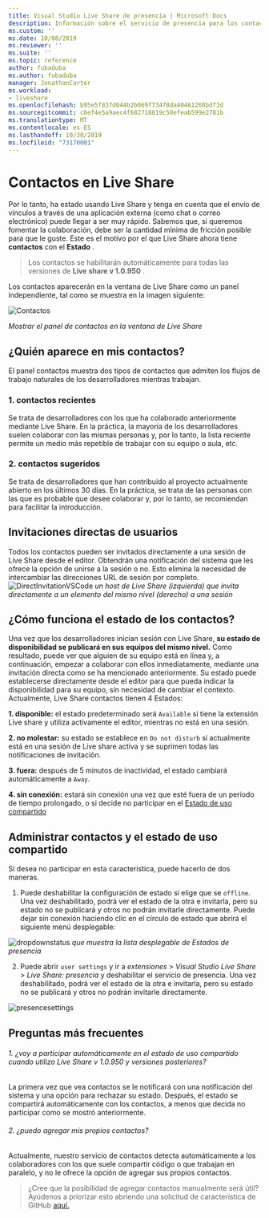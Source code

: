 ```yaml
---
title: Visual Studio Live Share de presencia | Microsoft Docs
description: Información sobre el servicio de presencia para los contactos de Visual Studio Live Share.
ms.custom: ''
ms.date: 10/08/2019
ms.reviewer: ''
ms.suite: ''
ms.topic: reference
author: fubaduba
ms.author: fubaduba
manager: JonathanCarter
ms.workload:
- liveshare
ms.openlocfilehash: b95e5f837d044b2b069f73478da40461268bdf3d
ms.sourcegitcommit: c6ef4e5a9aec4f682718819c58efeab599e2781b
ms.translationtype: MT
ms.contentlocale: es-ES
ms.lasthandoff: 10/30/2019
ms.locfileid: "73170001"
---
```

<!--
Copyright © Microsoft Corporation
All rights reserved.
Creative Commons Attribution 4.0 License (International): https://creativecommons.org/licenses/by/4.0/legalcode
-->

# <a name="contacts-in-live-share"></a>Contactos en Live Share 

Por lo tanto, ha estado usando Live Share y tenga en cuenta que el envío de vínculos a través de una aplicación externa (como chat o correo electrónico) puede llegar a ser muy rápido. Sabemos que, si queremos fomentar la colaboración, debe ser la cantidad mínima de fricción posible para que le guste. Este es el motivo por el que Live Share ahora tiene **contactos** con el **Estado** .

>Los contactos se habilitarán automáticamente para todas las versiones de **Live share v 1.0.950** .

Los contactos aparecerán en la ventana de Live Share como un panel independiente, tal como se muestra en la imagen siguiente: 

![Contactos](../media/vscode-contacts-intro.png)

<em>Mostrar el panel de contactos en la ventana de Live Share</em>
## <a name="who-shows-up-in-my-contacts"></a>¿Quién aparece en mis contactos?

El panel contactos muestra dos tipos de contactos que admiten los flujos de trabajo naturales de los desarrolladores mientras trabajan.
### <a name="1-recent-contacts"></a>1. contactos recientes  
 Se trata de desarrolladores con los que ha colaborado anteriormente mediante Live Share. En la práctica, la mayoría de los desarrolladores suelen colaborar con las mismas personas y, por lo tanto, la lista reciente permite un medio más repetible de trabajar con su equipo o aula, etc.
### <a name="2-suggested-contacts"></a>2. contactos sugeridos
Se trata de desarrolladores que han contribuido al proyecto actualmente abierto en los últimos 30 días. En la práctica, se trata de las personas con las que es probable que desee colaborar y, por lo tanto, se recomiendan para facilitar la introducción.

## <a name="direct-user-invitations"></a>Invitaciones directas de usuarios 
Todos los contactos pueden ser invitados directamente a una sesión de Live Share desde el editor. Obtendrán una notificación del sistema que les ofrece la opción de unirse a la sesión o no. Esto elimina la necesidad de intercambiar las direcciones URL de sesión por completo.
![DirectInvitationVSCode](https://user-images.githubusercontent.com/51928518/66443914-e59c5d00-e9f5-11e9-957a-b1a92949d660.gif)
<em>un host de Live Share (izquierda) que invita directamente a un elemento del mismo nivel (derecho) a una sesión</em>

## <a name="how-does-status-for-contacts-work"></a>¿Cómo funciona el estado de los contactos?
Una vez que los desarrolladores inician sesión con Live Share, **su estado de disponibilidad se publicará en sus equipos del mismo nivel.** Como resultado, puede ver que alguien de su equipo está en línea y, a continuación, empezar a colaborar con ellos inmediatamente, mediante una invitación directa como se ha mencionado anteriormente.
Su estado puede establecerse directamente desde el editor para que pueda indicar la disponibilidad para su equipo, sin necesidad de cambiar el contexto. Actualmente, Live Share contactos tienen 4 Estados:

**1. disponible:** el estado predeterminado será `Available` si tiene la extensión Live share y utiliza activamente el editor, mientras no está en una sesión.

**2. no molestar:** su estado se establece en `Do not disturb` si actualmente está en una sesión de Live share activa y se suprimen todas las notificaciones de invitación.

**3. fuera:** después de 5 minutos de inactividad, el estado cambiará automáticamente a `Away`.

**4. sin conexión:** estará sin conexión una vez que esté fuera de un período de tiempo prolongado, o si decide no participar en el [Estado de uso compartido](##ManagingPresence)


## Administrar contactos y el estado<a name="ManagingPresence"> </a> de uso compartido

Si desea no participar en esta característica, puede hacerlo de dos maneras.
1. Puede deshabilitar la configuración de estado si elige que se `offline`. Una vez deshabilitado, podrá ver el estado de la otra e invitarla, pero su estado no se publicará y otros no podrán invitarle directamente.
Puede dejar sin conexión haciendo clic en el círculo de estado que abrirá el siguiente menú desplegable:

![dropdownstatus](../media/vscode-presence-opt-out.png)
<em>que muestra la lista desplegable de Estados de presencia</em>

2. Puede abrir `user settings` y ir a *extensiones > Visual Studio Live Share > Live Share: presencia* y deshabilitar el servicio de presencia. Una vez deshabilitado, podrá ver el estado de la otra e invitarla, pero su estado no se publicará y otros no podrán invitarle directamente.

![presencesettings](../media/vscode-presence-setting.png)

## <a name="faqs"></a>Preguntas más frecuentes 

###### <a name="1-will-i-be-automatically-opting-into-sharing-status-when-i-use-live-share-v10950-and-above"></a>1. ¿voy a participar automáticamente en el estado de uso compartido cuando utilizo Live Share v 1.0.950 y versiones posteriores?

La primera vez que vea contactos se le notificará con una notificación del sistema y una opción para rechazar su estado. Después, el estado se compartirá automáticamente con los contactos, a menos que decida no participar como se mostró anteriormente.

###### <a name="2-can-i-add-my-own-contacts"></a>2. ¿puedo agregar mis propios contactos?

Actualmente, nuestro servicio de contactos detecta automáticamente a los colaboradores con los que suele compartir código o que trabajan en paralelo, y no le ofrece la opción de agregar sus propios contactos. 


>¿Cree que la posibilidad de agregar contactos manualmente será útil? Ayúdenos a priorizar esto abriendo una solicitud de característica de GitHub [aquí.](https://github.com/MicrosoftDocs/live-share/issues/new?template=feature_request.md)
 

 